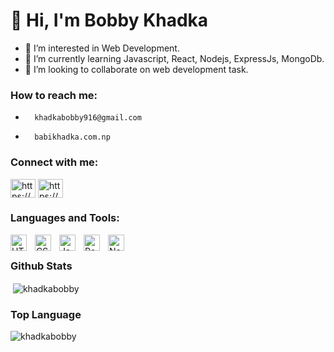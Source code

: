 # 👋 Hi, I'm Bobby Khadka
- 👀 I’m interested in Web Development.
- 🌱 I’m currently learning Javascript, React, Nodejs, ExpressJs, MongoDb.
- 💞️ I’m looking to collaborate on web development task.
### How to reach me:
-       khadkabobby916@gmail.com   
-       babikhadka.com.np

### Connect with me:

<p align="left">
<a href="https://linkedin.com/in/https://www.linkedin.com/in/bobby-khadka-972494225/" target="blank"><img align="center" src="https://raw.githubusercontent.com/rahuldkjain/github-profile-readme-generator/master/src/images/icons/Social/linked-in-alt.svg" alt="https://www.linkedin.com/in/bobby-khadka-972494225/" height="30" width="40" /></a>
<a href="https://fb.com/https://www.facebook.com/bobbykhadkaofficial" target="blank"><img align="center" src="https://raw.githubusercontent.com/rahuldkjain/github-profile-readme-generator/master/src/images/icons/Social/facebook.svg" alt="https://www.facebook.com/bobbykhadkaofficial" height="30" width="40" /></a>
</p>

### Languages and Tools:

<img align="left" alt="HTML5" width="26px" src="https://cdn.jsdelivr.net/gh/devicons/devicon/icons/html5/html5-original.svg" style="padding-right:10px;" />
<img align="left" alt="CSS3" width="26px" src="https://cdn.jsdelivr.net/gh/devicons/devicon/icons/css3/css3-original.svg" style="padding-right:10px;" />
<img align="left" alt="JavaScript" width="26px" src="https://cdn.jsdelivr.net/gh/devicons/devicon/icons/javascript/javascript-original.svg" style="padding-right:10px;"/>
<img align="left" alt="React" width="26px" src="https://cdn.jsdelivr.net/gh/devicons/devicon/icons/react/react-original.svg" style="padding-right:10px;"/>
<img align="left" alt="Node js" width="26px" src="https://cdn.jsdelivr.net/gh/devicons/devicon/icons/nodejs/nodejs-original.svg" style="padding-right:10px;"/>
<br/>

### Github Stats
<p>&nbsp;<img align="center" src="https://github-readme-stats.vercel.app/api?username=khadkabobby&show_icons=true&locale=en" alt="khadkabobby" /></p>

### Top Language
<p><img align="left" src="https://github-readme-stats.vercel.app/api/top-langs?username=khadkabobby&show_icons=true&locale=en&layout=compact" alt="khadkabobby" /></p>
